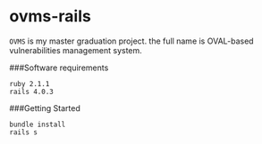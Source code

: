 ovms-rails
===========

`OVMS` is my master graduation project. the full name is OVAL-based vulnerabilities management system.

###Software requirements
	
	ruby 2.1.1
	rails 4.0.3

###Getting Started
	
	bundle install
	rails s